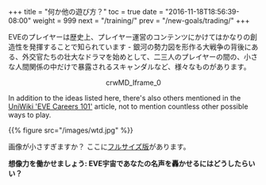 +++ title = "何か他の遊び方？" toc = true date = "2016-11-18T18:56:39-08:00" weight = 999 next = "/training/" prev = "/new-goals/trading/" +++

EVEのプレイヤーは歴史上、プレイヤー運営のコンテンツにかけてはかなりの創造性を発揮することで知られています - 銀河の勢力図を形作る大戦争の背後にある、外交官たちの壮大なドラマを始めとして、二三人のプレイヤーの間の、小さな人間関係の中だけで暴露されるスキャンダルなど、様々なものがあります。

<div style="text-align: center;">
crwMD_Iframe_0
</div>

In addition to the ideas listed here, there's also others mentioned in the [UniWiki 'EVE Careers 101'](http://wiki.eveuniversity.org/EVE_Careers_101) article, not to mention countless other possible ways to play.

{{% figure src="/images/wtd.jpg" %}}

画像が小さすぎますか？ ここに[フルサイズ版](/images/wtd.jpg)があります。

**想像力を働かせましょう: EVE宇宙であなたの名声を轟かせるにはどうしたらいい？**